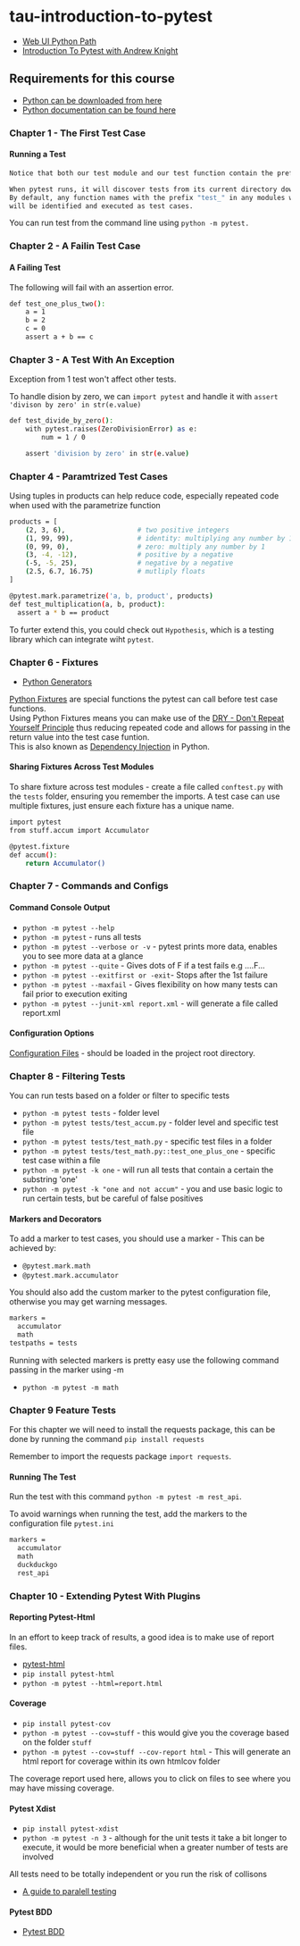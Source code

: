 # tau-introduction-to-pytest

- [Web UI Python Path](https://testautomationu.applitools.com/learningpaths.html?id=web-ui-python-path)  
- [Introduction To Pytest with Andrew Knight](https://testautomationu.applitools.com/pytest-tutorial/)

## Requirements for this course

- [Python can be downloaded from here](https://www.python.org/downloads/)
- [Python documentation can be found here](https://docs.pytest.org/en/stable/)

### Chapter 1 - The First Test Case

#### Running a Test

```bash
Notice that both our test module and our test function contain the prefix "test_". 

When pytest runs, it will discover tests from its current directory down. 
By default, any function names with the prefix "test_" in any modules with the prefix "test_" 
will be identified and executed as test cases.
```

You can run test from the command line using `python -m pytest.`

### Chapter 2 - A Failin Test Case

#### A Failing Test

The following will fail with an assertion error.

```bash
def test_one_plus_two():
    a = 1
    b = 2
    c = 0
    assert a + b == c
```

### Chapter 3 - A Test With An Exception

Exception from 1 test won't affect other tests.

To handle dision by zero, we can `import pytest` and handle it with `assert 'divison by zero' in str(e.value)`

```bash
def test_divide_by_zero():
    with pytest.raises(ZeroDivisionError) as e:
        num = 1 / 0

    assert 'division by zero' in str(e.value)
```

### Chapter 4 - Paramtrized Test Cases

Using tuples in products can help reduce code, especially repeated code when used with the parametrize function

```bash
products = [
    (2, 3, 6),                  # two positive integers
    (1, 99, 99),                # identity: multiplying any number by 1
    (0, 99, 0),                 # zero: multiply any number by 1
    (3, -4, -12),               # positive by a negative
    (-5, -5, 25),               # negative by a negative
    (2.5, 6.7, 16.75)           # mutliply floats
]

@pytest.mark.parametrize('a, b, product', products)
def test_multiplication(a, b, product):
  assert a * b == product
```

To furter extend this, you could check out `Hypothesis`, which is a testing library which can integrate wiht `pytest`.

### Chapter 6 - Fixtures

- [Python Generators](https://realpython.com/introduction-to-python-generators/)

[Python Fixtures](https://docs.pytest.org/en/stable/fixture.html) are special functions the pytest can call before test case functions.  
Using Python Fixtures means you can make use of the [DRY - Don't Repeat Yourself Principle](https://en.wikipedia.org/wiki/Don%27t_repeat_yourself) thus reducing repeated code and allows for passing in the return value into the test case funtion.  
This is also known as [Dependency Injection](https://en.wikipedia.org/wiki/Dependency_injection) in Python.

#### Sharing Fixtures Across Test Modules

To share fixture across test modules - create a file called `conftest.py` with the `tests` folder, ensuring you remember the imports.
A test case can use multiple fixtures, just ensure each fixture has a unique name.

```bash
import pytest
from stuff.accum import Accumulator

@pytest.fixture
def accum():
    return Accumulator()
```

### Chapter 7 - Commands and Configs

#### Command Console Output

- `python -m pytest --help`
- `python -m pytest` - runs all tests
- `python -m pytest --verbose or -v` - pytest prints more data, enables you to see more data at a glance
- `python -m pytest --quite` - Gives dots of F if a test fails e.g ....F...
- `python -m pytest --exitfirst or -exit`- Stops after the 1st failure
- `python -m pytest --maxfail` - Gives flexibility on how many tests can fail prior to execution exiting
- `python -m pytest --junit-xml report.xml` - will generate a file called report.xml

#### Configuration Options

[Configuration Files](https://docs.pytest.org/en/latest/customize.html) - should be loaded in the project root directory.

### Chapter 8 - Filtering Tests

You can run tests based on a folder or filter to specific tests

- `python -m pytest tests` - folder level
- `python -m pytest tests/test_accum.py` - folder level and specific test file
- `python -m pytest tests/test_math.py` - specific test files in a folder
- `python -m pytest tests/test_math.py::test_one_plus_one` - specific test case within a file
- `python -m pytest -k one` - will run all tests that contain a certain the substring 'one'
- `python -m pytest -k "one and not accum"` - you and use basic logic to run certain tests, but be careful of false positives

#### Markers and Decorators

To add a marker to test cases, you should use a marker - This can be achieved by:

- `@pytest.mark.math`
- `@pytest.mark.accumulator`

You should also add the custom marker to the pytest configuration file, otherwise you may get warning messages.

```bash
markers =
  accumulator
  math
testpaths = tests
```

Running with selected markers is pretty easy use the following command passing in the marker using -m

- `python -m pytest -m math`

### Chapter 9 Feature Tests

For this chapter we will need to install the requests package, this can be done by running the command
`pip install requests`

Remember to import the requests package `import requests`.  

#### Running The Test

Run the test with this command `python -m pytest -m rest_api`. 

To avoid warnings when running the test, add the markers to the configuration file `pytest.ini`

```bash
markers =
  accumulator
  math
  duckduckgo
  rest_api
```

### Chapter 10 - Extending Pytest With Plugins

#### Reporting Pytest-Html

In an effort to keep track of results, a good idea is to make use of report files.

- [pytest-html](https://github.com/pytest-dev/pytest-html)
- `pip install pytest-html`
- `python -m pytest --html=report.html`

#### Coverage

- `pip install pytest-cov`
- `python -m pytest --cov=stuff` - this would give you the coverage based on the folder `stuff`
- `python -m pytest --cov=stuff --cov-report html` - This will generate an html report for coverage within its own htmlcov folder

The coverage report used here, allows you to click on  files to see where you may have missing coverage.

#### Pytest Xdist

- `pip install pytest-xdist`
- `python -m pytest -n 3` - although for the unit tests it take a bit longer to execute, it would be more beneficial when a greater number of tests are involved

All tests need to be totally independent or you run the risk of collisons

- [A guide to paralell testing](https://automationpanda.com/2018/01/21/to-infinity-and-beyond-a-guide-to-parallel-testing/)

#### Pytest BDD

- [Pytest BDD](https://pypi.org/project/pytest-bdd/)